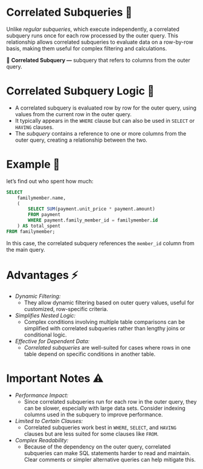 # Correlated Subqueries 🔗

Unlike *regular subqueries*, which execute independently, a correlated subquery runs once for each row processed by the outer query. This relationship allows correlated subqueries to evaluate data on a row-by-row basis, making them useful for complex filtering and calculations.

<aside>

📖 **Correlated Subquery —** subquery that refers to columns from the outer query.

</aside>

# Correlated Subquery Logic 🧩

- A correlated subquery is evaluated row by row for the outer query, using values from the current row in the outer query.
- It typically appears in the `WHERE` clause but can also be used in `SELECT` or `HAVING` clauses.
- The *subquery* contains a reference to one or more columns from the outer query, creating a relationship between the two.

# Example 🧪

let’s find out who spent how much:

```sql
SELECT
    familymember.name,
    (
        SELECT SUM(payment.unit_price * payment.amount)
        FROM payment
        WHERE payment.family_member_id = familymember.id
    ) AS total_spent
FROM familymember;
```

In this case, the correlated subquery references the `member_id` column from the main query.

# Advantages ⚡

- *Dynamic Filtering:*
    - They allow dynamic filtering based on outer query values, useful for customized, row-specific criteria.
- *Simplifies Nested Logic:*
    - Complex conditions involving multiple table comparisons can be simplified with correlated subqueries rather than lengthy joins or conditional logic.
- *Effective for Dependent Data:*
    - *Correlated subqueries* are well-suited for cases where rows in one table depend on specific conditions in another table.

# Important Notes ⚠️

- *Performance Impact:*
    - Since correlated subqueries run for each row in the outer query, they can be slower, especially with large data sets. Consider indexing columns used in the subquery to improve performance.
- *Limited to Certain Clauses:*
    - Correlated subqueries work best in `WHERE`, `SELECT`, and `HAVING` clauses but are less suited for some clauses like `FROM`.
- *Complex Readability:*
    - Because of the dependency on the outer query, correlated subqueries can make SQL statements harder to read and maintain. Clear comments or simpler alternative queries can help mitigate this.